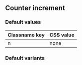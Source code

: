 ## Counter increment

<!-- <values.counterIncrement> -->
### Default values
|Classname key|CSS value|
|-------------|---------|
|n            |none     |

<!-- </values.counterIncrement> -->

<!-- <variants.counterIncrement> -->
### Default variants

<!-- </variants.counterIncrement> -->